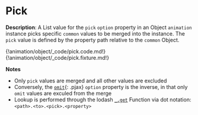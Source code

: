 # Pick

__Description__: A List value for the `pick` `option` property in an Object `animation` instance picks specific `common` values to be merged into the instance. The `pick` value is defined by the property path relative to the `common` Object.

{!animation/object/_code/pick.code.md!}
{!animation/object/_code/pick.fixture.md!}

__Notes__

+ Only `pick` values are merged and all other values are excluded
+ Conversely, the [`omit`](../animation/object.md#omit){: .pjax} `option` property is the inverse, in that only `omit` values are exculed from the merge
+ Lookup is performed through the lodash [`_.get`](https://lodash.com/docs/4.17.2#get) Function via dot notation: `<path>.<to>.<pick>.<property>`

<div class="cf"></div>
<div class="end"></div>

